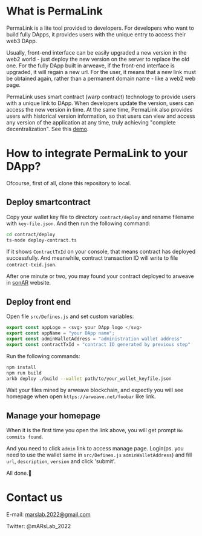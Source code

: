 # What is PermaLink

PermaLink is a lite tool provided to developers. For developers who want to build fully DApps, it provides users with the unique entry to access their web3 DApp.

Usually, front-end interface can be easily upgraded a new version in the web2 world - just deploy the new version on the server to replace the old one. For the fully DApp built in arweave, if the front-end interface is upgraded, it will regain a new url. For the user, it means that a new link must be obtained again, rather than a permanent domain name - like a web2 web page.

PermaLink uses smart contract (warp contract) technology to provide users with a unique link to DApp. When developers update the version, users can access the new version in time. At the same time, PermaLink also provides users with historical version information, so that users can view and access any version of the application at any time, truly achieving "complete decentralization".
See this [demo](https://arweave.net/i3XY1mO7kIVmZXxHFTioPKy9TT5vIGD_jRdljX6uQC4).

# How to integrate PermaLink to your DApp?

Ofcourse, first of all, clone this repository to local.

## Deploy smartcontract

Copy your wallet key file to directory `contract/deploy` and rename filename with `key-file.json`. And then run the following command:
```bash
cd contract/deploy
ts-node deploy-contract.ts
```

If it shows `ContractTxId` on your console, that means contract has deployed successfully. And meanwhile, contract transaction ID will write to file `contract-txid.json`.

After one minute or two, you may found your contract deployed to arweave in [sonAR](https://sonar.warp.cc/#/app/contracts) website.

## Deploy front end

Open file `src/Defines.js` and set custom variables:
```javascript
export const appLogo = <svg> your DApp logo </svg>
export const appName = "your DApp name";
export const adminWalletAddress = "administration wallet address"
export const contractTxId = "contract ID generated by previous step"
```

Run the following commands:
```bash
npm install
npm run build
arkb deploy ./build --wallet path/to/your_wallet_keyfile.json
```

Wait your files mined by arweave blockchain, and expectly you will see homepage when open `https://arweave.net/foobar` like link.

## Manage your homepage

When it is the first time you open the link above, you will get prompt `No commits found`.

And you need to click `admin` link to access manage page.
Login(ps. you need to use the wallet same in `src/Defines.js` `adminWalletAddress`) and fill `url`, `description`, `version` and click 'submit'.

All done.👏

# Contact us

E-mail: marslab.2022@gmail.com

Twitter: @mARsLab_2022